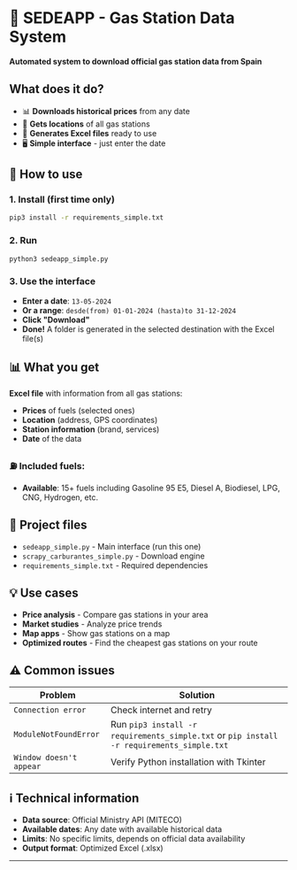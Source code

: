 # 🚀 SEDEAPP - Gas Station Data System

**Automated system to download official gas station data from Spain**

## What does it do?

- 📊 **Downloads historical prices** from any date
- 📍 **Gets locations** of all gas stations  
- 📁 **Generates Excel files** ready to use
- 🖥️ **Simple interface** - just enter the date 

## 🚀 How to use

### 1. Install (first time only)
```bash
pip3 install -r requirements_simple.txt
```

### 2. Run
```bash
python3 sedeapp_simple.py
```

### 3. Use the interface
- **Enter a date**: `13-05-2024`
- **Or a range**: `desde(from) 01-01-2024 (hasta)to 31-12-2024`  
- **Click "Download"**
- **Done!** A folder is generated in the selected destination with the Excel file(s)

## 📊 What you get

**Excel file** with information from all gas stations:
- **Prices** of fuels (selected ones)
- **Location** (address, GPS coordinates)
- **Station information** (brand, services)
- **Date** of the data

### ⛽ **Included fuels:**
- **Available**: 15+ fuels including Gasoline 95 E5, Diesel A, Biodiesel, LPG, CNG, Hydrogen, etc.

## 📁 Project files

- `sedeapp_simple.py` - Main interface (run this one)
- `scrapy_carburantes_simple.py` - Download engine 
- `requirements_simple.txt` - Required dependencies

## 💡 Use cases

- **Price analysis** - Compare gas stations in your area
- **Market studies** - Analyze price trends
- **Map apps** - Show gas stations on a map
- **Optimized routes** - Find the cheapest gas stations on your route

## ⚠️ Common issues

| Problem | Solution |
|---------|----------|
| `Connection error` | Check internet and retry |
| `ModuleNotFoundError` | Run `pip3 install -r requirements_simple.txt` or `pip install -r requirements_simple.txt` |
| `Window doesn't appear` | Verify Python installation with Tkinter |


## ℹ️ Technical information

- **Data source**: Official Ministry API (MITECO)
- **Available dates**: Any date with available historical data
- **Limits**: No specific limits, depends on official data availability
- **Output format**: Optimized Excel (.xlsx)

---
